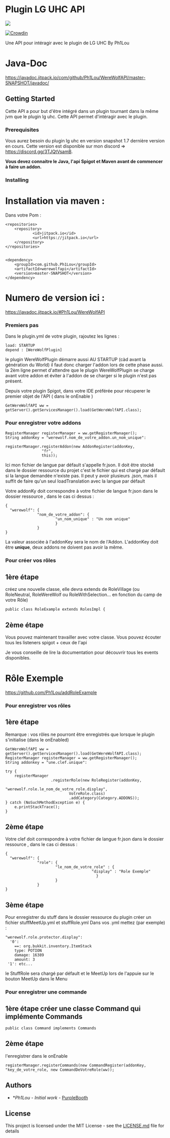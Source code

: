 # Plugin LG UHC API


[![](https://javadoc.jitpack.io/v/Ph1Lou/WereWolfAPI.svg)](https://javadoc.jitpack.io/#Ph1Lou/WereWolfAPI)


[![Crowdin](https://badges.crowdin.net/plugin-werewolf-uhc/localized.svg)](https://crowdin.com/project/plugin-werewolf-uhc)



Une API pour intéragir avec le plugin de LG UHC By Ph1Lou

# Java-Doc
<https://javadoc.jitpack.io/com/github/Ph1Lou/WereWolfAPI/master-SNAPSHOT/javadoc/>

## Getting Started

Cette API a pour but d'être intégré dans un plugin tournant dans la même jvm que le plugin lg uhc. Cette API permet d'intéragir avec le plugin.

### Prerequisites
Vous aurez besoin du plugin lg uhc en version snapshot 1.7 dernière version en cours. Cette version est disponible sur mon discord => https://discord.gg/3TJQtVsamB.

**Vous devez connaitre le Java, l'api Spigot et Maven avant de commencer à faire un addon.**

### Installing

# Installation via maven :

Dans votre Pom :

```
<repositories>
	<repository>
		    <id>jitpack.io</id>
		    <url>https://jitpack.io</url>
	</repository>
</repositories>
 
 
<dependency>
	<groupId>com.github.Ph1Lou</groupId>
	<artifactId>werewolfapi</artifactId>
	<version>master-SNAPSHOT</version>
</dependency>

```

# Numero de version ici :

<https://javadoc.jitpack.io/#Ph1Lou/WereWolfAPI>

### Premiers pas

Dans le plugin.yml de votre plugin, rajoutez les lignes :
```
load: STARTUP
depend : [WereWolfPlugin]
```
le plugin WereWolfPlugin démarre aussi AU STARTUP (càd avant la génération du World) il faut donc charger l'addon lors de cette phase aussi.
la 2èm ligne permet d'attendre que le plugin WereWolfPlugin se charge avant votre addon et éviter à l'addon de se charger si le plugin n'est pas présent.


Depuis votre plugin Spigot, dans votre IDE préférée pour récuperer le premier objet de l'API ( dans le onEnable )

```
GetWereWolfAPI ww = getServer().getServicesManager().load(GetWereWolfAPI.class);
```

### Pour enregistrer votre addons

```
RegisterManager registerManager = ww.getRegisterManager();
String addonKey = "werewolf.nom_de_votre_addon.un_nom_unique":

registerManager.registerAddon(new AddonRegister(addonKey,
                "fr",
                this));	
```

Ici mon fichier de langue par défault s'appelle fr.json. Il doit être stocké dans le dossier ressource du projet c'est le fichier qui est chargé par défault si la langue demandée n'existe pas. Il peut y avoir plusieurs .json, mais il suffit de faire qu'un seul loadTranslation avec la langue par défault

Votre addonKy doit correspondre à votre fichier de langue fr.json dans le dossier ressource , dans le cas ci dessus :
```
{
  "werewolf": {
              "nom_de_votre_addon": {
                      "un_nom_unique" : "Un nom unique"
                      }
              }
}

```
La valeur associée à l'addonKey sera le nom de l'Addon. L'addonKey doit être **unique**, deux addons ne doivent pas avoir la même.

### Pour créer vos rôles

## 1ère étape 

créez une nouvelle classe, elle devra extends de RoleVillage (ou RoleNeutral, RoleWereWolf ou RoleWithSelection... en fonction du camp de votre Rôle)
```
public class RoleExample extends RolesImpl {
```

## 2ème étape

Vous pouvez maintenant travailler avec votre classe. Vous pouvez écouter tous les listeners spigot + ceux de l'api

Je vous conseille de lire la documentation pour découvrir tous les events disponibles.

# Rôle Exemple

<https://github.com/Ph1Lou/addRoleExample>



### Pour enregistrer vos rôles

## 1ère étape

Remarque : vos rôles ne pourront être enregistrés que lorsque le plugin s'initialise (dans le onEnabled)

```
GetWereWolfAPI ww = getServer().getServicesManager().load(GetWereWolfAPI.class);
RegisterManager registerManager = ww.getRegisterManager();
String addonkey = "une.clef.unique":

try {
    registerManager
                    .registerRole(new RoleRegister(addonKey,
                            "werewolf.role.le_nom_de_votre_role.display",
                            VotreRole.class)
                            .addCategory(Category.ADDONS));
} catch (NoSuchMethodException e) {
    e.printStackTrace();  
}               
```
## 2ème étape

Votre clef doit correspondre à votre fichier de langue fr.json dans le dossier ressource , dans le cas ci dessus :
```
{
  "werewolf": {
              "role": {
                      "le_nom_de_votre_role" : {
                                      "display" : "Role Exemple"
                                        }
                      }
              }
}
```

## 3ème étape

Pour enregistrer du stuff dans le dossier ressource du plugin créer un fichier stuffMeetUp.yml et stuffRole.yml
Dans vos .yml mettez (par exemple) :

```
"werewolf.role.protector.display":
  '0':
    ==: org.bukkit.inventory.ItemStack
    type: POTION
    damage: 16389
    amount: 3
 '1': etc...
```

le StuffRole sera chargé par défault et le MeetUp lors de l'appuie sur le bouton MeetUp dans le Menu


### Pour enregistrer une commande

## 1ère étape créer une classe Command qui implémente Commands 
```
public class Command implements Commands 
```

## 2ème étape

l'enregistrer dans le onEnable
```
registerManager.registerCommands(new CommandRegister(addonKey, "key_de_votre_role, new CommandDeVotreRole(ww));
```

## Authors

* **Ph1Lou* - *Initial work* - [PurpleBooth](https://github.com/Ph1Lou)


## License

This project is licensed under the MIT License - see the [LICENSE.md](LICENSE.md) file for details



